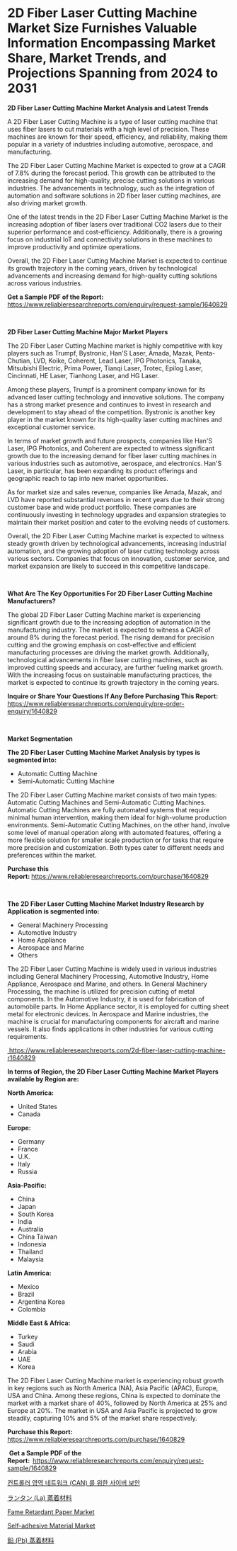 <p><h1>2D Fiber Laser Cutting Machine Market Size Furnishes Valuable Information Encompassing Market Share, Market Trends, and Projections Spanning from 2024 to 2031</h1></p><p><strong>2D Fiber Laser Cutting Machine Market Analysis and Latest Trends</strong></p>
<p><p>A 2D Fiber Laser Cutting Machine is a type of laser cutting machine that uses fiber lasers to cut materials with a high level of precision. These machines are known for their speed, efficiency, and reliability, making them popular in a variety of industries including automotive, aerospace, and manufacturing.</p><p>The 2D Fiber Laser Cutting Machine Market is expected to grow at a CAGR of 7.8% during the forecast period. This growth can be attributed to the increasing demand for high-quality, precise cutting solutions in various industries. The advancements in technology, such as the integration of automation and software solutions in 2D fiber laser cutting machines, are also driving market growth.</p><p>One of the latest trends in the 2D Fiber Laser Cutting Machine Market is the increasing adoption of fiber lasers over traditional CO2 lasers due to their superior performance and cost-efficiency. Additionally, there is a growing focus on industrial IoT and connectivity solutions in these machines to improve productivity and optimize operations.</p><p>Overall, the 2D Fiber Laser Cutting Machine Market is expected to continue its growth trajectory in the coming years, driven by technological advancements and increasing demand for high-quality cutting solutions across various industries.</p></p>
<p><strong>Get a Sample PDF of the Report:&nbsp;</strong> <a href="https://www.reliableresearchreports.com/enquiry/request-sample/1640829">https://www.reliableresearchreports.com/enquiry/request-sample/1640829</a></p>
<p>&nbsp;</p>
<p><strong>2D Fiber Laser Cutting Machine Major Market Players</strong></p>
<p><p>The 2D Fiber Laser Cutting Machine market is highly competitive with key players such as Trumpf, Bystronic, Han'S Laser, Amada, Mazak, Penta-Chutian, LVD, Koike, Coherent, Lead Laser, IPG Photonics, Tanaka, Mitsubishi Electric, Prima Power, Tianqi Laser, Trotec, Epilog Laser, Cincinnati, HE Laser, Tianhong Laser, and HG Laser.</p><p>Among these players, Trumpf is a prominent company known for its advanced laser cutting technology and innovative solutions. The company has a strong market presence and continues to invest in research and development to stay ahead of the competition. Bystronic is another key player in the market known for its high-quality laser cutting machines and exceptional customer service.</p><p>In terms of market growth and future prospects, companies like Han'S Laser, IPG Photonics, and Coherent are expected to witness significant growth due to the increasing demand for fiber laser cutting machines in various industries such as automotive, aerospace, and electronics. Han'S Laser, in particular, has been expanding its product offerings and geographic reach to tap into new market opportunities.</p><p>As for market size and sales revenue, companies like Amada, Mazak, and LVD have reported substantial revenues in recent years due to their strong customer base and wide product portfolio. These companies are continuously investing in technology upgrades and expansion strategies to maintain their market position and cater to the evolving needs of customers.</p><p>Overall, the 2D Fiber Laser Cutting Machine market is expected to witness steady growth driven by technological advancements, increasing industrial automation, and the growing adoption of laser cutting technology across various sectors. Companies that focus on innovation, customer service, and market expansion are likely to succeed in this competitive landscape.</p></p>
<p>&nbsp;</p>
<p><strong>What Are The Key Opportunities For 2D Fiber Laser Cutting Machine Manufacturers?</strong></p>
<p><p>The global 2D Fiber Laser Cutting Machine market is experiencing significant growth due to the increasing adoption of automation in the manufacturing industry. The market is expected to witness a CAGR of around 8% during the forecast period. The rising demand for precision cutting and the growing emphasis on cost-effective and efficient manufacturing processes are driving the market growth. Additionally, technological advancements in fiber laser cutting machines, such as improved cutting speeds and accuracy, are further fueling market growth. With the increasing focus on sustainable manufacturing practices, the market is expected to continue its growth trajectory in the coming years.</p></p>
<p><strong>Inquire or Share Your Questions If Any Before Purchasing This Report:</strong> <a href="https://www.reliableresearchreports.com/enquiry/pre-order-enquiry/1640829">https://www.reliableresearchreports.com/enquiry/pre-order-enquiry/1640829</a></p>
<p>&nbsp;</p>
<p><strong>Market Segmentation</strong></p>
<p><strong>The 2D Fiber Laser Cutting Machine Market Analysis by types is segmented into:</strong></p>
<p><ul><li>Automatic Cutting Machine</li><li>Semi-Automatic Cutting Machine</li></ul></p>
<p><p>The 2D Fiber Laser Cutting Machine market consists of two main types: Automatic Cutting Machines and Semi-Automatic Cutting Machines. Automatic Cutting Machines are fully automated systems that require minimal human intervention, making them ideal for high-volume production environments. Semi-Automatic Cutting Machines, on the other hand, involve some level of manual operation along with automated features, offering a more flexible solution for smaller scale production or for tasks that require more precision and customization. Both types cater to different needs and preferences within the market.</p></p>
<p><strong>Purchase this Report:&nbsp;</strong><a href="https://www.reliableresearchreports.com/purchase/1640829">https://www.reliableresearchreports.com/purchase/1640829</a></p>
<p>&nbsp;</p>
<p><strong>The 2D Fiber Laser Cutting Machine Market Industry Research by Application is segmented into:</strong></p>
<p><ul><li>General Machinery Processing</li><li>Automotive Industry</li><li>Home Appliance</li><li>Aerospace and Marine</li><li>Others</li></ul></p>
<p><p>The 2D Fiber Laser Cutting Machine is widely used in various industries including General Machinery Processing, Automotive Industry, Home Appliance, Aerospace and Marine, and others. In General Machinery Processing, the machine is utilized for precision cutting of metal components. In the Automotive Industry, it is used for fabrication of automobile parts. In Home Appliance sector, it is employed for cutting sheet metal for electronic devices. In Aerospace and Marine industries, the machine is crucial for manufacturing components for aircraft and marine vessels. It also finds applications in other industries for various cutting requirements.</p></p>
<p><a href="https://www.reliableresearchreports.com/2d-fiber-laser-cutting-machine-r1640829">&nbsp;https://www.reliableresearchreports.com/2d-fiber-laser-cutting-machine-r1640829</a></p>
<p><strong>In terms of Region, the 2D Fiber Laser Cutting Machine Market Players available by Region are:</strong></p>
<p>
    <p> <strong> North America: </strong>
        <ul>
            <li>United States</li>
            <li>Canada</li>
        </ul>
        </p> 
    <p> <strong> Europe: </strong>
        <ul>
            <li>Germany</li>
            <li>France</li>
            <li>U.K.</li>
            <li>Italy</li>
            <li>Russia</li>
        </ul>
        </p> 
    <p> <strong> Asia-Pacific: </strong>
        <ul>
            <li>China</li>
            <li>Japan</li>
            <li>South Korea</li>
            <li>India</li>
            <li>Australia</li>
            <li>China Taiwan</li>
            <li>Indonesia</li>
            <li>Thailand</li>
            <li>Malaysia</li>
        </ul>
        </p> 
    <p> <strong> Latin America: </strong>
        <ul>
            <li>Mexico</li>
            <li>Brazil</li>
            <li>Argentina Korea</li>
            <li>Colombia</li>
        </ul>
        </p> 
    <p> <strong> Middle East & Africa: </strong>
        <ul>
            <li>Turkey</li>
            <li>Saudi</li>
            <li>Arabia</li>
            <li>UAE</li>
            <li>Korea</li>
        </ul>
    </p>
    </p>
<p><p>The 2D Fiber Laser Cutting Machine market is experiencing robust growth in key regions such as North America (NA), Asia Pacific (APAC), Europe, USA and China. Among these regions, China is expected to dominate the market with a market share of 40%, followed by North America at 25% and Europe at 20%. The market in USA and Asia Pacific is projected to grow steadily, capturing 10% and 5% of the market share respectively.</p></p>
<p><strong>Purchase this Report: </strong><a href="https://www.reliableresearchreports.com/purchase/1640829">https://www.reliableresearchreports.com/purchase/1640829</a></p>
<p>&nbsp;<strong>Get a Sample PDF of the Report:&nbsp;&nbsp;</strong><a href="https://www.reliableresearchreports.com/enquiry/request-sample/1640829">https://www.reliableresearchreports.com/enquiry/request-sample/1640829</a></p>
<p><strong></strong></p>
<p><p><a href="https://github.com/xvz497517413/Market-Research-Report-List-2/blob/main/927188382682.md">컨트롤러 영역 네트워크 (CAN) 를 위한 사이버 보안</a></p><p><a href="https://github.com/andym141978/Market-Research-Report-List-1/blob/main/180202493799.md">ランタン (La) 蒸着材料</a></p><p><a href="https://github.com/cameroneffertz/Market-Research-Report-List-1/blob/main/fame-retardant-paper-market.md">Fame Retardant Paper Market</a></p><p><a href="https://github.com/mbisetmhermsr/Market-Research-Report-List-2/blob/main/self-adhesive-material-market.md">Self-adhesive Material Market</a></p><p><a href="https://github.com/AdellaPrice2023/Market-Research-Report-List-1/blob/main/861090293800.md">鉛 (Pb) 蒸着材料</a></p></p>
